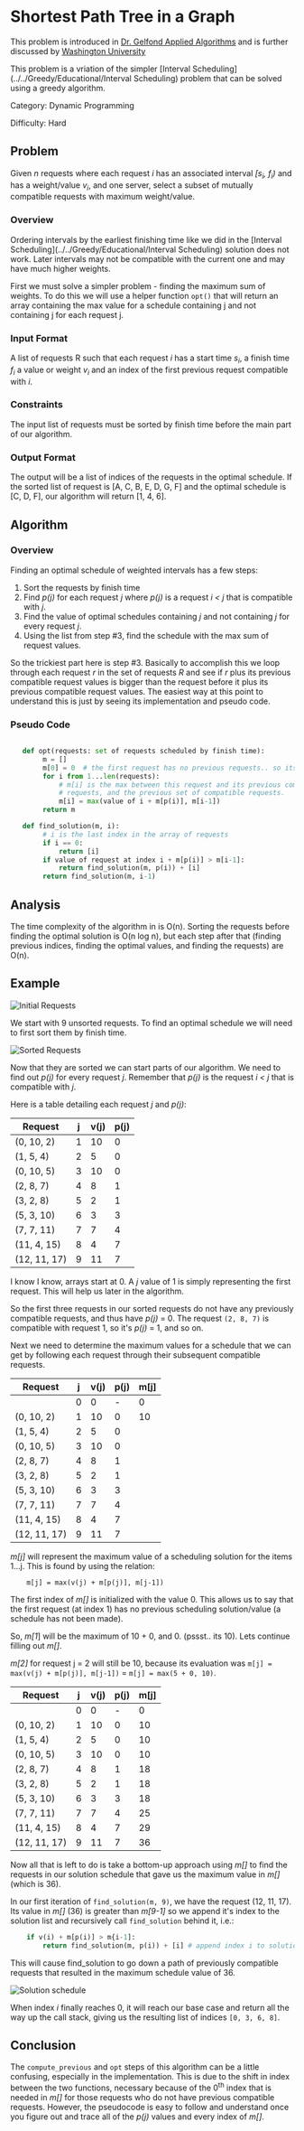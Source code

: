 # Shortest Path Tree in a Graph

This problem is introduced in [Dr. Gelfond Applied Algorithms](http://redwood.cs.ttu.edu/~mgelfond/FALL-2012/slides.pdf) and is further discussed by [Washington University](https://courses.cs.washington.edu/courses/cse521/13wi/slides/06dp-sched.pdf)

This problem is a vriation of the simpler [Interval Scheduling](../../Greedy/Educational/Interval Scheduling) problem that can be solved using a greedy algorithm.

Category: Dynamic Programming

Difficulty: Hard

## Problem
Given _n_ requests where each request _i_ has an associated interval _[s<sub>i</sub>, f<sub>i</sub>)_ and has a weight/value
_v<sub>i</sub>_, and one server, select a subset of mutually compatible requests with maximum weight/value.

### Overview
Ordering intervals by the earliest finishing time like we did in the [Interval Scheduling](../../Greedy/Educational/Interval Scheduling) solution does not work.
Later intervals may not be compatible with the current one and may have much higher weights.

First we must solve a simpler problem - finding the maximum sum of weights. To do this we will use a helper function `opt()` that will return
an array containing the max value for a schedule containing j and not containing j for each request j.

### Input Format

A list of requests R such that each request _i_ has a start time _s<sub>i</sub>_, a finish time _f<sub>i</sub>_ a value or weight _v<sub>i</sub>_ and an index
of the first previous request compatible with _i_.

### Constraints
The input list of requests must be sorted by finish time before the main part of our algorithm.

### Output Format
The output will be a list of indices of the requests in the optimal schedule. If the sorted list of request is [A, C, B, E, D, G, F] and the optimal
schedule is [C, D, F], our algorithm will return [1, 4, 6].

## Algorithm
### Overview
Finding an optimal schedule of weighted intervals has a few steps:
1. Sort the requests by finish time
2. Find _p(j)_ for each request _j_ where _p(j)_ is a request _i < j_ that is compatible with _j_.
3. Find the value of optimal schedules containing _j_ and not containing _j_ for every request _j_.
4. Using the list from step #3, find the schedule with the max sum of request values.

So the trickiest part here is step #3. Basically to accomplish this we loop through each request _r_ in the set of requests _R_ and see if _r_ plus its previous
compatible request values is bigger than the request before it plus its previous compatible request values. The easiest way at this point to understand this is just by seeing
its implementation and pseudo code.



### Pseudo Code

```Python

   def opt(requests: set of requests scheduled by finish time):
        m = []
        m[0] = 0  # the first request has no previous requests.. so its opt is 0
        for i from 1...len(requests):
            # m[i] is the max between this request and its previous compatible
            # requests, and the previous set of compatible requests.
            m[i] = max(value of i + m[p(i)], m[i-1])
        return m

   def find_solution(m, i):
        # i is the last index in the array of requests
        if i == 0:
            return [i]
        if value of request at index i + m[p(i)] > m[i-1]:
            return find_solution(m, p(i)) + [i]
        return find_solution(m, i-1)

```

## Analysis
The time complexity of the algorithm in is O(n). Sorting the requests before finding the optimal solution is O(n log n), but each step after that (finding previous indices, finding the optimal values, and finding the requests) are O(n).

## Example
![Initial Requests](./assets/initial1.png)

We start with 9 unsorted requests. To find an optimal schedule we will need to first
sort them by finish time.

![Sorted Requests](./assets/sorted1.png)

Now that they are sorted we can start parts of our algorithm. We need to find out _p(j)_ for every request _j_.
Remember that _p(j)_ is the request _i < j_ that is compatible with _j_.

Here is a table detailing each request _j_ and _p(j)_:

| Request       | j  |  v(j) | p(j) |
| ------------- |----| ----- |----- |
| (0, 10, 2)    | 1  |   10  | 0   |
| (1, 5, 4)     | 2  |   5   | 0   |
| (0, 10, 5)    | 3  |   10  | 0   |
| (2, 8, 7)     | 4  |   8   | 1   |
| (3, 2, 8)     | 5  |   2   | 1   |
| (5, 3, 10)    | 6  |   3   | 3   |
| (7, 7, 11)    | 7  |   7   | 4   |
| (11, 4, 15)   | 8  |   4   | 7   |
| (12, 11, 17)  | 9  |   11  | 7   |

I know I know, arrays start at 0. A _j_ value of 1 is simply representing the first request. This will help us later in the algorithm.

So the first three requests in our sorted requests do not have any previously compatible requests, and thus have _p(j)_ = 0. The request `(2, 8, 7)` is compatible with request 1, so it's _p(j)_ = 1,
and so on.

Next we need to determine the maximum values for a schedule that we can get by following each request through their subsequent compatible requests.

| Request       | j  |  v(j) | p(j) |  m[j]  |
| ------------- |----| ----- |----- | ------ |
|               | 0  |   0   |  -   |   0    |
| (0, 10, 2)    | 1  |   10  |  0   |   10   |
| (1, 5, 4)     | 2  |   5   |  0   |        |
| (0, 10, 5)    | 3  |   10  |  0   |        |
| (2, 8, 7)     | 4  |   8   |  1   |        |
| (3, 2, 8)     | 5  |   2   |  1   |        |
| (5, 3, 10)    | 6  |   3   |  3   |        |
| (7, 7, 11)    | 7  |   7   |  4   |        |
| (11, 4, 15)   | 8  |   4   |  7   |        |
| (12, 11, 17)  | 9  |   11  |  7   |        |

_m[j]_ will represent the maximum value of a scheduling solution for the items 1...j. This is found by using the relation:
```
    m[j] = max(v(j) + m[p(j)], m[j-1])
```

The first index of _m[]_ is initialized with the value 0. This allows us to say that the first request (at index 1) has no previous scheduling solution/value (a schedule has not been made).

So, _m[1_] will be the maximum of 10 + 0, and 0. (pssst.. its 10). Lets continue filling out _m[]_.

_m[2]_ for request j = 2 will still be 10, because its evaluation was `m[j] = max(v(j) + m[p(j)], m[j-1])` = `m[j] = max(5 + 0, 10)`.


| Request       | j  |  v(j) | p(j) |  m[j]  |
| ------------- |----| ----- |----- | ------ |
|               | 0  |   0   |  -   |   0    |
| (0, 10, 2)    | 1  |   10  |  0   |   10   |
| (1, 5, 4)     | 2  |   5   |  0   |   10   |
| (0, 10, 5)    | 3  |   10  |  0   |   10   |
| (2, 8, 7)     | 4  |   8   |  1   |   18   |
| (3, 2, 8)     | 5  |   2   |  1   |   18   |
| (5, 3, 10)    | 6  |   3   |  3   |   18   |
| (7, 7, 11)    | 7  |   7   |  4   |   25   |
| (11, 4, 15)   | 8  |   4   |  7   |   29   |
| (12, 11, 17)  | 9  |   11  |  7   |   36   |

Now all that is left to do is take a bottom-up approach using _m[]_ to find the requests in our solution schedule that gave us the maximum value in _m[]_ (which is 36).

In our first iteration of `find_solution(m, 9)`, we have the request (12, 11, 17). Its value in _m[]_ (36) is greater than _m[9-1]_ so we append it's index to the solution
list and recursively call `find_solution` behind it, i.e.:

```python
    if v(i) + m[p(i)] > m{i-1]:
        return find_solution(m, p(i)) + [i] # append index i to solution
```

This will cause find_solution to go down a path of previously compatible requests that resulted in the maximum schedule value of 36.


![Solution schedule](./assets/final.png)


When index _i_ finally reaches 0, it will reach our base case and return all the way
up the call stack, giving us the resulting list of indices `[0, 3, 6, 8]`.

## Conclusion

The `compute_previous` and `opt` steps of this algorithm can be a little confusing, especially in the implementation. This is due to the shift in index between the two functions, necessary
because of the 0<sup>th</sup> index that is needed in _m[]_ for those requests who do not have previous compatible requests. However, the pseudocode is easy to follow and understand once you
figure out and trace all of the _p(j)_ values and every index of _m[]_.
